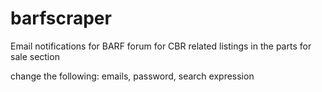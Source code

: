 barfscraper
===========

Email notifications for BARF forum for CBR related listings in the parts for sale section

change the following: emails, password, search expression
